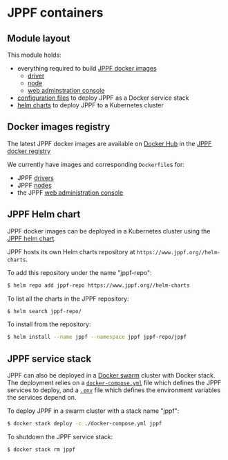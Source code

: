# JPPF containers

## Module layout

This module holds:
- everything required to build [JPPF docker images](images/)
  - [driver](images/driver)
  - [node](images/node)
  - [web adminstration console](images/admin-web)
- [configuration files](swarm/) to deploy JPPF as a Docker service stack
- [helm charts](k8s/) to deploy JPPF to a Kubernetes cluster

## Docker images registry

The latest JPPF docker images are available on [Docker Hub](https://hub.docker.com/?) in the [JPPF docker registry](https://cloud.docker.com/u/jppfgrid/repository/list)

We currently have images and corresponding `Dockerfile`s for:

- JPPF [drivers](./images/driver/Dockerfile) 
- JPPF [nodes](images/node/Dockerfile)
- the JPPF [web administration console](images/admin-web/Dockerfile)

## JPPF Helm chart

JPPF docker images can be deployed in a Kubernetes cluster using the [JPPF helm chart](k8s/jppf).

JPPF hosts its own Helm charts repository at `https://www.jppf.org//helm-charts`.

To add this repository under the name "jppf-repo":

```bash
$ helm repo add jppf-repo https://www.jppf.org//helm-charts
```

To list all the charts in the JPPF repository:

```bash
$ helm search jppf-repo/
```

To install from the repository:

```bash
$ helm install --name jppf --namespace jppf jppf-repo/jppf
```
 
## JPPF service stack

JPPF can also be deployed in a [Docker swarm](https://docs.docker.com/engine/swarm/) cluster with Docker stack.
The deployment relies on a [`docker-compose.yml`](swarm/docker-compose.yml) file which defines the JPPF services to deploy,
and a [`.env`](swarm/.env) file which defines the environment variables the services depend on. 

To deploy JPPF in a swarm cluster with a stack name "jppf":

```bash
$ docker stack deploy -c ./docker-compose.yml jppf
```

To shutdown the JPPF service stack:

```bash
$ docker stack rm jppf
```

